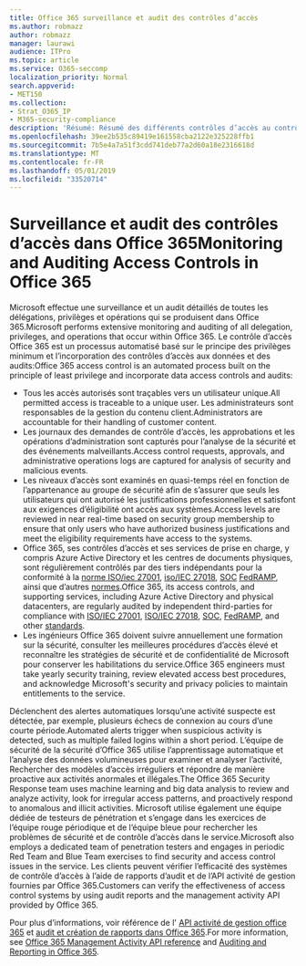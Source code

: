 ```yaml
---
title: Office 365 surveillance et audit des contrôles d’accès
ms.author: robmazz
author: robmazz
manager: laurawi
audience: ITPro
ms.topic: article
ms.service: O365-seccomp
localization_priority: Normal
search.appverid:
- MET150
ms.collection:
- Strat_O365_IP
- M365-security-compliance
description: 'Résumé: Résumé des différents contrôles d’accès au contrôle et à l’audit disponibles dans Office 365.'
ms.openlocfilehash: 39ee2b535c89419e161558cba2122e325228ffb1
ms.sourcegitcommit: 7b5e4a7a51f3cdd741deb77a2d60a18e2316618d
ms.translationtype: MT
ms.contentlocale: fr-FR
ms.lasthandoff: 05/01/2019
ms.locfileid: "33520714"
---
```

# <a name="monitoring-and-auditing-access-controls-in-office-365"></a><span data-ttu-id="7e73e-103">Surveillance et audit des contrôles d’accès dans Office 365</span><span class="sxs-lookup"><span data-stu-id="7e73e-103">Monitoring and Auditing Access Controls in Office 365</span></span>

<span data-ttu-id="7e73e-104">Microsoft effectue une surveillance et un audit détaillés de toutes les délégations, privilèges et opérations qui se produisent dans Office 365.</span><span class="sxs-lookup"><span data-stu-id="7e73e-104">Microsoft performs extensive monitoring and auditing of all delegation, privileges, and operations that occur within Office 365.</span></span> <span data-ttu-id="7e73e-105">Le contrôle d’accès Office 365 est un processus automatisé basé sur le principe des privilèges minimum et l’incorporation des contrôles d’accès aux données et des audits:</span><span class="sxs-lookup"><span data-stu-id="7e73e-105">Office 365 access control is an automated process built on the principle of least privilege and incorporate data access controls and audits:</span></span>

- <span data-ttu-id="7e73e-106">Tous les accès autorisés sont traçables vers un utilisateur unique.</span><span class="sxs-lookup"><span data-stu-id="7e73e-106">All permitted access is traceable to a unique user.</span></span> <span data-ttu-id="7e73e-107">Les administrateurs sont responsables de la gestion du contenu client.</span><span class="sxs-lookup"><span data-stu-id="7e73e-107">Administrators are accountable for their handling of customer content.</span></span>
- <span data-ttu-id="7e73e-108">Les journaux des demandes de contrôle d’accès, les approbations et les opérations d’administration sont capturés pour l’analyse de la sécurité et des événements malveillants.</span><span class="sxs-lookup"><span data-stu-id="7e73e-108">Access control requests, approvals, and administrative operations logs are captured for analysis of security and malicious events.</span></span>
- <span data-ttu-id="7e73e-109">Les niveaux d’accès sont examinés en quasi-temps réel en fonction de l’appartenance au groupe de sécurité afin de s’assurer que seuls les utilisateurs qui ont autorisé les justifications professionnelles et satisfont aux exigences d’éligibilité ont accès aux systèmes.</span><span class="sxs-lookup"><span data-stu-id="7e73e-109">Access levels are reviewed in near real-time based on security group membership to ensure that only users who have authorized business justifications and meet the eligibility requirements have access to the systems.</span></span>
- <span data-ttu-id="7e73e-110">Office 365, ses contrôles d’accès et ses services de prise en charge, y compris Azure Active Directory et les centres de documents physiques, sont régulièrement contrôlés par des tiers indépendants pour la conformité à la [norme ISO/iec 27001](https://www.microsoft.com/en-us/TrustCenter/Compliance/iso-iec-27001), [iso/IEC 27018](https://www.microsoft.com/en-us/TrustCenter/Compliance/iso-iec-27018), [SOC](https://www.microsoft.com/en-us/TrustCenter/Compliance/SOC) [ FedRAMP](https://www.microsoft.com/en-us/TrustCenter/Compliance/FedRAMP), ainsi que d’autres [normes](https://www.microsoft.com/en-us/TrustCenter/Compliance?service=Office#Icons).</span><span class="sxs-lookup"><span data-stu-id="7e73e-110">Office 365, its access controls, and supporting services, including Azure Active Directory and physical datacenters, are regularly audited by independent third-parties for compliance with [ISO/IEC 27001](https://www.microsoft.com/en-us/TrustCenter/Compliance/iso-iec-27001), [ISO/IEC 27018](https://www.microsoft.com/en-us/TrustCenter/Compliance/iso-iec-27018), [SOC](https://www.microsoft.com/en-us/TrustCenter/Compliance/SOC), [FedRAMP](https://www.microsoft.com/en-us/TrustCenter/Compliance/FedRAMP), and other [standards](https://www.microsoft.com/en-us/TrustCenter/Compliance?service=Office#Icons).</span></span>
- <span data-ttu-id="7e73e-111">Les ingénieurs Office 365 doivent suivre annuellement une formation sur la sécurité, consulter les meilleures procédures d’accès élevé et reconnaître les stratégies de sécurité et de confidentialité de Microsoft pour conserver les habilitations du service.</span><span class="sxs-lookup"><span data-stu-id="7e73e-111">Office 365 engineers must take yearly security training, review elevated access best procedures, and acknowledge Microsoft's security and privacy policies to maintain entitlements to the service.</span></span>

<span data-ttu-id="7e73e-112">Déclenchent des alertes automatiques lorsqu’une activité suspecte est détectée, par exemple, plusieurs échecs de connexion au cours d’une courte période.</span><span class="sxs-lookup"><span data-stu-id="7e73e-112">Automated alerts trigger when suspicious activity is detected, such as multiple failed logins within a short period.</span></span> <span data-ttu-id="7e73e-113">L’équipe de sécurité de la sécurité d’Office 365 utilise l’apprentissage automatique et l’analyse des données volumineuses pour examiner et analyser l’activité, Rechercher des modèles d’accès irréguliers et répondre de manière proactive aux activités anormales et illégales.</span><span class="sxs-lookup"><span data-stu-id="7e73e-113">The Office 365 Security Response team uses machine learning and big data analysis to review and analyze activity, look for irregular access patterns, and proactively respond to anomalous and illicit activities.</span></span> <span data-ttu-id="7e73e-114">Microsoft utilise également une équipe dédiée de testeurs de pénétration et s’engage dans les exercices de l’équipe rouge périodique et de l’équipe bleue pour rechercher les problèmes de sécurité et de contrôle d’accès dans le service.</span><span class="sxs-lookup"><span data-stu-id="7e73e-114">Microsoft also employs a dedicated team of penetration testers and engages in periodic Red Team and Blue Team exercises to find security and access control issues in the service.</span></span> <span data-ttu-id="7e73e-115">Les clients peuvent vérifier l’efficacité des systèmes de contrôle d’accès à l’aide de rapports d’audit et de l’API activité de gestion fournies par Office 365.</span><span class="sxs-lookup"><span data-stu-id="7e73e-115">Customers can verify the effectiveness of access control systems by using audit reports and the management activity API provided by Office 365.</span></span>

<span data-ttu-id="7e73e-116">Pour plus d’informations, voir référence de l' [API activité de gestion office 365](https://msdn.microsoft.com/en-us/library/office/mt227394.aspx) et [audit et création de rapports dans Office 365](office-365-auditing-and-reporting-overview.md).</span><span class="sxs-lookup"><span data-stu-id="7e73e-116">For more information, see [Office 365 Management Activity API reference](https://msdn.microsoft.com/en-us/library/office/mt227394.aspx) and [Auditing and Reporting in Office 365](office-365-auditing-and-reporting-overview.md).</span></span>
